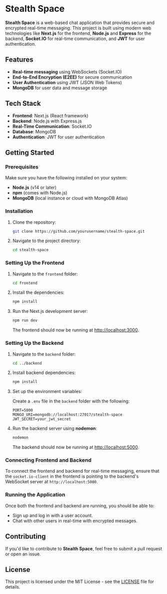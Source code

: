 # Stealth Space

**Stealth Space** is a web-based chat application that provides secure and encrypted real-time messaging. This project is built using modern web technologies like **Next.js** for the frontend, **Node.js** and **Express** for the backend, **Socket.IO** for real-time communication, and **JWT** for user authentication.

## Features
- **Real-time messaging** using WebSockets (Socket.IO)
- **End-to-End Encryption (E2EE)** for secure communication
- **User Authentication** using JWT (JSON Web Tokens)
- **MongoDB** for user data and message storage

## Tech Stack
- **Frontend**: Next.js (React framework)
- **Backend**: Node.js with Express.js
- **Real-Time Communication**: Socket.IO
- **Database**: MongoDB
- **Authentication**: JWT for user authentication

## Getting Started

### Prerequisites
Make sure you have the following installed on your system:
- **Node.js** (v14 or later)
- **npm** (comes with Node.js)
- **MongoDB** (local instance or cloud with MongoDB Atlas)

### Installation

1. Clone the repository:

   ```bash
   git clone https://github.com/yourusername/stealth-space.git
   ```

2. Navigate to the project directory:

   ```bash
   cd stealth-space
   ```

### Setting Up the Frontend

1. Navigate to the `frontend` folder:

   ```bash
   cd frontend
   ```

2. Install the dependencies:

   ```bash
   npm install
   ```

3. Run the Next.js development server:

   ```bash
   npm run dev
   ```

   The frontend should now be running at [http://localhost:3000](http://localhost:3000).

### Setting Up the Backend

1. Navigate to the `backend` folder:

   ```bash
   cd ../backend
   ```

2. Install backend dependencies:

   ```bash
   npm install
   ```

3. Set up the environment variables:

   Create a `.env` file in the `backend` folder with the following:

   ```env
   PORT=5000
   MONGO_URI=mongodb://localhost:27017/stealth-space
   JWT_SECRET=your_jwt_secret
   ```

4. Run the backend server using **nodemon**:

   ```bash
   nodemon
   ```

   The backend should now be running at [http://localhost:5000](http://localhost:5000).

### Connecting Frontend and Backend

To connect the frontend and backend for real-time messaging, ensure that the `socket.io-client` in the frontend is pointing to the backend's WebSocket server at `http://localhost:5000`.

### Running the Application

Once both the frontend and backend are running, you should be able to:
- Sign up and log in with a user account.
- Chat with other users in real-time with encrypted messages.

## Contributing
If you'd like to contribute to **Stealth Space**, feel free to submit a pull request or open an issue.

## License
This project is licensed under the MIT License - see the [LICENSE](LICENSE) file for details.